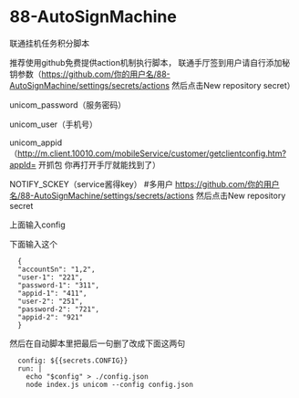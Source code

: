 # 88-AutoSignMachine

 联通挂机任务积分脚本
 
推荐使用github免费提供action机制执行脚本， 联通手厅签到用户请自行添加秘钥参数（https://github.com/你的用户名/88-AutoSignMachine/settings/secrets/actions 然后点击New repository secret）

unicom_password（服务密码）

unicom_user（手机号）

unicom_appid（http://m.client.10010.com/mobileService/customer/getclientconfig.htm?appId= 开抓包 你再打开手厅就能找到了）

NOTIFY_SCKEY（service酱得key）
#多用户
https://github.com/你的用户名/88-AutoSignMachine/settings/secrets/actions 然后点击New repository secret

上面输入config

下面输入这个

      {
      "accountSn": "1,2",
      "user-1": "221",
      "password-1": "311",
      "appid-1": "411",
      "user-2": "251",
      "password-2": "721",
      "appid-2": "921"
      }

然后在自动脚本里把最后一句删了改成下面这两句

      config: ${{secrets.CONFIG}}
      run: |
        echo "$config" > ./config.json
        node index.js unicom --config config.json

